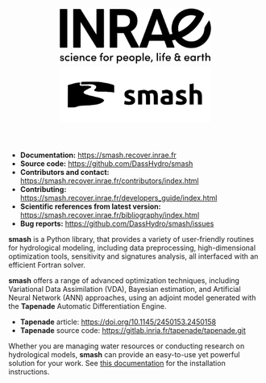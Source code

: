 <h1 align="center">
<picture>
  <source media="(prefers-color-scheme: dark)" srcset="doc/source/_static/corporate_logo_dark.svg">
  <img src="doc/source/_static/corporate_logo.svg" width="300", hspace=60>
</picture>
<picture>
  <source media="(prefers-color-scheme: dark)" srcset="doc/source/_static/logo_smash_dark.svg">
  <img src="doc/source/_static/logo_smash.svg" width="300", hspace=60>
</picture>
</h1><br>

- **Documentation:** https://smash.recover.inrae.fr
- **Source code:** https://github.com/DassHydro/smash
- **Contributors and contact:** https://smash.recover.inrae.fr/contributors/index.html
- **Contributing:** https://smash.recover.inrae.fr/developers_guide/index.html
- **Scientific references from latest version:** https://smash.recover.inrae.fr/bibliography/index.html
- **Bug reports:** https://github.com/DassHydro/smash/issues

**smash** is a Python library, that provides a variety of user-friendly routines for hydrological modeling, including data preprocessing, high-dimensional optimization tools, sensitivity and signatures analysis, all interfaced with an efficient Fortran solver.

**smash** offers a range of advanced optimization techniques, including Variational Data Assimilation (VDA), Bayesian estimation, and Artificial Neural Network (ANN) approaches, using an adjoint model generated with the **Tapenade** Automatic Differentiation Engine.

- **Tapenade** article: https://doi.org/10.1145/2450153.2450158
- **Tapenade** source code: https://gitlab.inria.fr/tapenade/tapenade.git

Whether you are managing water resources or conducting research on hydrological models, **smash** can provide an easy-to-use yet powerful solution for your work. See [this documentation](https://smash.recover.inrae.fr/getting_started/index.html) for the installation instructions.
